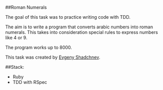 ##Roman Numerals

The goal of this task was to practice writing code with TDD.


The aim is to write a program that converts arabic numbers into roman numerals. This takes into consideration special rules to express numbers like 4 or 9.

The program works up to 8000.

This task was created by [Evgeny Shadchnev](https://github.com/shadchnvev).

##Stack:
- Ruby
- TDD with RSpec
